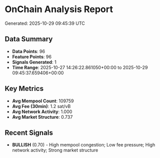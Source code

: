# OnChain Analysis Report
Generated: 2025-10-29 09:45:39 UTC

## Data Summary
- **Data Points**: 96
- **Feature Points**: 96
- **Signals Generated**: 1
- **Time Range**: 2025-10-27 14:26:22.861050+00:00 to 2025-10-29 09:45:37.659406+00:00

## Key Metrics
- **Avg Mempool Count**: 109759
- **Avg Fee (30min)**: 1.2 sat/vB
- **Avg Network Activity**: 1.000
- **Avg Market Structure**: 0.737

## Recent Signals
- **BULLISH** (0.70) - High mempool congestion; Low fee pressure; High network activity; Strong market structure
